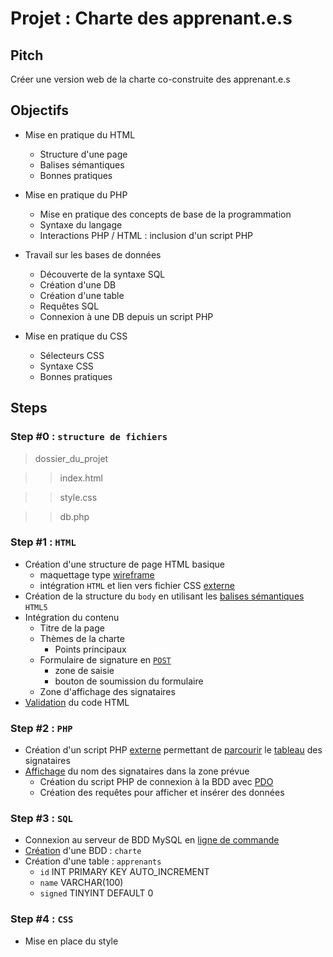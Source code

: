 # Projet : Charte des apprenant.e.s

## Pitch

Créer une version web de la charte co-construite des apprenant.e.s

## Objectifs

- Mise en pratique du HTML

  - Structure d'une page
  - Balises sémantiques
  - Bonnes pratiques

- Mise en pratique du PHP

  - Mise en pratique des concepts de base de la programmation
  - Syntaxe du langage
  - Interactions PHP / HTML : inclusion d'un script PHP

- Travail sur les bases de données

  - Découverte de la syntaxe SQL
  - Création d'une DB
  - Création d'une table
  - Requêtes SQL
  - Connexion à une DB depuis un script PHP

- Mise en pratique du CSS
  - Sélecteurs CSS
  - Syntaxe CSS
  - Bonnes pratiques

## Steps

### Step #0 : `structure de fichiers`

> dossier_du_projet

> > index.html

> > style.css

> > db.php

### Step #1 : `HTML`

- Création d'une structure de page HTML basique
  - maquettage type [wireframe](<https://fr.wikipedia.org/wiki/Wireframe_(design)>)
  - intégration `HTML` et lien vers fichier CSS [externe](https://developer.mozilla.org/fr/docs/Web/HTML/Element/link)
- Création de la structure du `body` en utilisant les [balises sémantiques](https://developer.mozilla.org/fr/docs/Web/HTML/Element) `HTML5`
- Intégration du contenu
  - Titre de la page
  - Thèmes de la charte
    - Points principaux
  - Formulaire de signature en [`POST`](https://developer.mozilla.org/fr/docs/Web/HTML/Element/Form)
    - zone de saisie
    - bouton de soumission du formulaire
  - Zone d'affichage des signataires
- [Validation](https://validator.w3.org/) du code HTML

### Step #2 : `PHP`

- Création d'un script PHP [externe](https://www.pierre-giraud.com/php-mysql-apprendre-coder-cours/inclure-fichier-include-require/) permettant de [parcourir](https://www.guru99.com/php-loop.html) le [tableau](https://www.php.net/manual/en/language.types.array.php) des signataires
- [Affichage](https://www.pierre-giraud.com/php-mysql-apprendre-coder-cours/afficher-resultat-echo-print/) du nom des signataires dans la zone prévue
  - Création du script PHP de connexion à la BDD avec [PDO](https://www.geeksforgeeks.org/what-is-the-difference-between-mysql-mysqli-and-pdo/)
  - Création des requêtes pour afficher et insérer des données

### Step #3 : `SQL`

- Connexion au serveur de BDD MySQL en [ligne de commande](https://doc.ubuntu-fr.org/mysql)
- [Création](https://devhints.io/mysql) d'une BDD : `charte`
- Création d'une table : `apprenants`
  - `id` INT PRIMARY KEY AUTO_INCREMENT
  - `name` VARCHAR(100)
  - `signed` TINYINT DEFAULT 0

### Step #4 : `CSS`

- Mise en place du style
